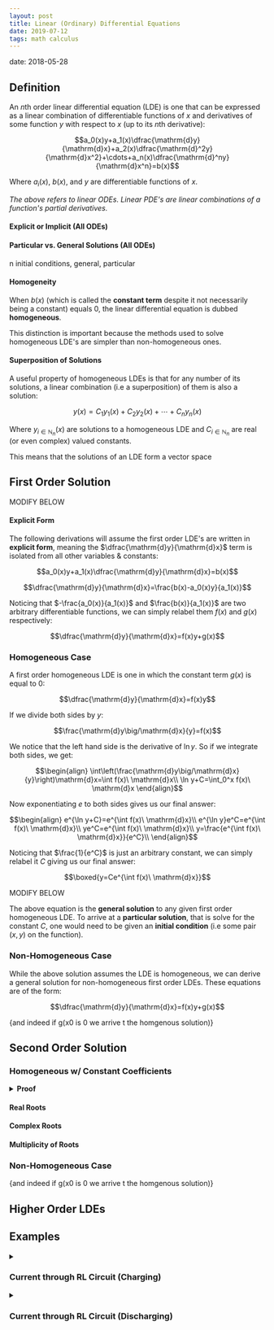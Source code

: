 ```yaml
---
layout: post
title: Linear (Ordinary) Differential Equations
date: 2019-07-12
tags: math calculus
---
```


date: 2018-05-28


## Definition
An $n$th order linear differential equation (LDE) is one that can be expressed as a linear combination of differentiable functions of $x$ and derivatives of some function $y$ with respect to $x$ (up to its $n$th derivative):

$$a_0(x)y+a_1(x)\dfrac{\mathrm{d}y}{\mathrm{d}x}+a_2(x)\dfrac{\mathrm{d}^2y}{\mathrm{d}x^2}+\cdots+a_n(x)\dfrac{\mathrm{d}^ny}{\mathrm{d}x^n}=b(x)$$

Where $a_i(x)$, $b(x)$, and $y$ are differentiable functions of $x$.

*The above refers to linear ODEs. Linear PDE's are linear combinations of a function's partial derivatives.*

<!--more-->

#### Explicit or Implicit (All ODEs)

#### Particular vs. General Solutions (All ODEs)
n initial conditions, general, particular

#### Homogeneity
When $b(x)$ (which is called the **constant term** despite it not necessarily being a constant) equals $0$, the linear differential equation is dubbed **homogeneous**.

This distinction is important because the methods used to solve homogeneous LDE's are simpler than non-homogeneous ones.

#### Superposition of Solutions
A useful property of homogeneous LDEs is that for any number of its solutions, a linear combination (i.e a superposition) of them is also a solution:

$$y(x)=C_1y_1(x)+C_2y_2(x)+\cdots+C_ny_n(x)$$

Where $y_{i\in\mathbb{N}_n}(x)$ are solutions to a homogeneous LDE and $C_{i\in\mathbb{N}_n}$ are real (or even complex) valued constants.

This means that the solutions of an LDE form a vector space 

<!-- ## Linear Differential Operator -->

<!-- ## Vector Space -->

## First Order Solution

MODIFY BELOW

#### Explicit Form
The following derivations will assume the first order LDE's are written in **explicit form**, meaning the $\dfrac{\mathrm{d}y}{\mathrm{d}x}$ term is isolated from all other variables & constants:

$$a_0(x)y+a_1(x)\dfrac{\mathrm{d}y}{\mathrm{d}x}=b(x)$$

$$\dfrac{\mathrm{d}y}{\mathrm{d}x}=\frac{b(x)-a_0(x)y}{a_1(x)}$$

Noticing that $-\frac{a_0(x)}{a_1(x)}$ and $\frac{b(x)}{a_1(x)}$ are two arbitrary differentiable functions, we can simply relabel them $f(x)$ and $g(x)$ respectively:

$$\dfrac{\mathrm{d}y}{\mathrm{d}x}=f(x)y+g(x)$$

### Homogeneous Case
A first order homogeneous LDE is one in which the constant term $g(x)$ is equal to $0$:

$$\dfrac{\mathrm{d}y}{\mathrm{d}x}=f(x)y$$

If we divide both sides by $y$:

$$\frac{\mathrm{d}y\big/\mathrm{d}x}{y}=f(x)$$

We notice that the left hand side is the derivative of $\ln y$. So if we integrate both sides, we get:

$$\begin{align}
\int\left(\frac{\mathrm{d}y\big/\mathrm{d}x}{y}\right)\mathrm{d}x=\int f(x)\ \mathrm{d}x\\
\ln y+C=\int_0^x f(x)\ \mathrm{d}x
\end{align}$$

Now exponentiating $e$ to both sides gives us our final answer:

$$\begin{align}
e^{\ln y+C}=e^{\int f(x)\ \mathrm{d}x}\\
e^{\ln y}e^C=e^{\int f(x)\ \mathrm{d}x}\\
ye^C=e^{\int f(x)\ \mathrm{d}x}\\
y=\frac{e^{\int f(x)\ \mathrm{d}x}}{e^C}\\
\end{align}$$

Noticing that $\frac{1}{e^C}$ is just an arbitrary constant, we can simply relabel it $C$ giving us our final answer:

$$\boxed{y=Ce^{\int f(x)\ \mathrm{d}x}}$$

MODIFY BELOW

The above equation is the **general solution** to any given first order homogeneous LDE. To arrive at a **particular solution**, that is solve for the constant $C$, one would need to be given an **initial condition** (i.e some pair $(x,y)$ on the function).

### Non-Homogeneous Case
While the above solution assumes the LDE is homogeneous, we can derive a general solution for non-homogeneous first order LDEs. These equations are of the form:

$$\dfrac{\mathrm{d}y}{\mathrm{d}x}=f(x)y+g(x)$$

{and indeed if g(x0 is 0 we arrive t the homgenous solution)}

## Second Order Solution

### Homogeneous w/ Constant Coefficients

<details><summary><strong>Proof</strong></summary>
</details>

#### Real Roots
#### Complex Roots
#### Multiplicity of Roots

### Non-Homogeneous Case

{and indeed if g(x0 is 0 we arrive t the homgenous solution)}

## Higher Order LDEs

## Examples
<details><summary><h3 class="inline">Current through RL Circuit (Charging)</h3></summary>
A real world example of a first order LDE with constant coefficients can be found in considering the current of an RL circuit, which is given by Kirchhoff's loop law:

$$\mathcal{E}-IR-L\dfrac{\mathrm{d}I}{\mathrm{d}t}=0$$

*Where emf $\mathcal{E}$ and current $I$ are functions of time $t$, and resistance $R$ and inductance $L$ are constants.*

Rearranging the terms and isolating the derivative, we can put it in a more familiar form:

$$\frac{R}{L}I+\dfrac{\mathrm{d}I}{\mathrm{d}t}=\frac{\mathcal{E}}{L}$$

We can solve this the same way we solve any first order linear differential equation. First we find the integrating factor:

$$e^{\int R/L\;\mathrm{d}t}=e^{Rt/L}$$

Multiplying the equation by the integrating factor:
$$\frac{R}{L}e^{Rt/L}I+e^{Rt/L}\dfrac{\mathrm{d}I}{\mathrm{d}t}=\frac{\mathcal{E}}{L}e^{Rt/L}$$

Integrating both sides (recognizing the product rule):
$$\int \left(\frac{R}{L}e^{Rt/L}I+e^{Rt/L}\dfrac{\mathrm{d}I}{\mathrm{d}t}\right)\;\mathrm{d}t=\int\left(\frac{\mathcal{E}}{L}e^{Rt/L}\right)\;\mathrm{d}t$$

$$\begin{align}
Ie^{Rt/L}&=\frac{L}{R}\cdot\frac{\mathcal{E}}{L}e^{Rt/L}+C\\
&=\frac{\mathcal{E}}{R}e^{Rt/L}+C
\end{align}$$

Now we can just solve for $I$:

$$I=\frac{\frac{\mathcal{E}}{R}e^{Rt/L}+C}{e^{Rt/L}}$$

Assuming the current $I$ is $0$ at $t=0$, we can solve for $C$:

$$\begin{align}
0&=\frac{\frac{\mathcal{E}}{R}e^{R(0)/L}+C}{e^{R(0)/L}}\\
&=\frac{\frac{\mathcal{E}}{R}e^{0}+C}{e^{0}}\\
&={\frac{\mathcal{E}}{R}+C}\\
\rightarrow C&=-\frac{\mathcal{E}}{R}
\end{align}$$

Plugging this back into the equation and doing some more manipulations we find:

$$\begin{align}
I&=\frac{\frac{\mathcal{E}}{R}e^{Rt/L}-\frac{\mathcal{E}}{R}}{e^{Rt/L}}\\
&=\frac{\mathcal{E}}{R}\frac{e^{Rt/L}-1}{e^{Rt/L}}\\
&=\frac{\mathcal{E}}{R}\left(1-\frac{1}{e^{Rt/L}}\right)\\
&=\frac{\mathcal{E}}{R}\left(1-e^{-Rt/L}\right)\\
\end{align}$$

And so, we can conclude that the current $I(t)$ in an RL circuit as a function of time is given by:

$$\boxed{I(t)=\frac{\mathcal{E}}{R}\left(1-e^{-Rt/L}\right)}$$
</details>

<details><summary><h3 class="inline">Current through RL Circuit (Discharging)</h3></summary>
Notice that as time increases the current asymptotes, specifically:

$$\begin{align}
\lim_{t\rightarrow\infty}{I(t)}&=\lim_{t\rightarrow\infty}\frac{\mathcal{E}}{R}\left(1-e^{-Rt/L}\right)\\
&=\lim_{t\rightarrow\infty}\frac{\mathcal{E}}{R}\left(1-\frac{1}{e^{Rt/L}}\right)\\
&=\frac{\mathcal{E}}{R}\left(1-0\right)\\
&=\frac{\mathcal{E}}{R}
\end{align}$$

The current in an RL circuit after it has been fully charged and the source of emf has been removed is given by Kirchhoff's loop law:

$$-IR-L\dfrac{\mathrm{d}I}{\mathrm{d}t}=0$$

We can rearrange the first order homogeneous LDE above as so:

$$\frac{\mathrm{d}I\big/\mathrm{d}t}{I}=-\frac{R}{L}$$

Integrating both sides with respect to $t$ and noticing the derivative of $\ln$ on the left hand side:

$$\int\left(\frac{\mathrm{d}I\big/\mathrm{d}t}{I}\right)dt=-\int\left(\frac{R}{L}\right)\ \mathrm{d}t$$

$$\ln |I|=-\frac{R}{L}t+C$$

Exponentiating both sides with $e$ we get:

$$I=e^{-Rt/L+C}$$

Remembering that at $t=0$ the current is at its peak (i.e $I=\frac{\mathcal{E}}{R}$), we can solve for $C$:

$$\begin{align}
\frac{\mathcal{E}}{R}&=e^{-R(0)/L+C}\\
&=e^C\\
\rightarrow C&=\ln\frac{\mathcal{E}}{R}
\end{align}$$

Plugging this back into our equation for $I$ and doing some manipulations we find:

$$\begin{align}
I&=e^{-Rt/L+\ln\mathcal{E}/R}\\
&=e^{-Rt/L}e^{\ln\mathcal{E}/R}\\
&=e^{-Rt/L}\frac{\mathcal{E}}{R}\\
\end{align}$$

Thus we can conclude that the current $I(t)$ as a function of time though a discharging RL circuit is given by:

$$\boxed{I(t)=\frac{\mathcal{E}}{R}e^{-Rt/L}}$$
</details>
